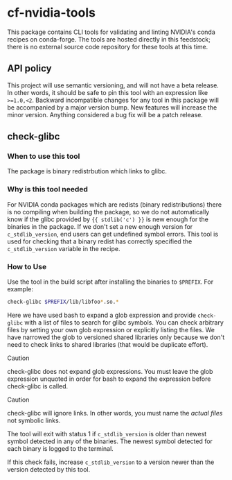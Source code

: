 # cf-nvidia-tools

This package contains CLI tools for validating and linting NVIDIA's conda recipes on
conda-forge. The tools are hosted directly in this feedstock; there is no external source
code repository for these tools at this time.

## API policy

This project will use semantic versioning, and will not have a beta release. In other words,
it should be safe to pin this tool with an expression like `>=1.0,<2`. Backward incompatible
changes for any tool in this package will be accompanied by a major version bump. New
features will increase the minor version. Anything considered a bug fix will be a patch
release.

## check-glibc

### When to use this tool

The package is binary redistrbution which links to glibc.

### Why is this tool needed

For NVIDIA conda packages which are redists (binary redistributions) there is no compiling
when building the package, so we do not automatically know if the glibc provided by `{{
stdlib('c') }}` is new enough for the binaries in the package. If we don't set a new enough
version for `c_stdlib_version`, end users can get undefined symbol errors. This tool is used
for checking that a binary redist has correctly specified the `c_stdlib_version` variable in
the recipe.

### How to Use

Use the tool in the build script after installing the binaries to `$PREFIX`. For example:

```bash
check-glibc $PREFIX/lib/libfoo*.so.*
```

Here we have used bash to expand a glob expression and provide `check-glibc` with a list of
files to search for glibc symbols. You can check arbitrary files by setting your own glob
expression or explicitly listing the files. We have narrowed the glob to versioned shared
libraries only because we don't need to check links to shared libraries (that would be
duplicate effort).

> [!CAUTION]
> check-glibc does not expand glob expressions. You must leave the glob expression unquoted
> in order for bash to expand the expression before check-glibc is called.

> [!CAUTION]
> check-glibc will ignore links. In other words, you must name the *actual files* not
> symbolic links.

The tool will exit with status 1 if `c_stdlib_version` is older than newest symbol detected
in any of the binaries. The newest symbol detected for each binary is logged to the
terminal.

If this check fails, increase `c_stdlib_version` to a version newer than the version
detected by this tool.
